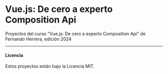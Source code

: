 # Vue.js: De cero a experto Composition Api
Proyectos del curso "Vue.js: De cero a experto Composition Api" de Fernando Herrera, edición 2024

<hr/>

#### Licencia
Estos proyectos están bajo la Licencia MIT.
